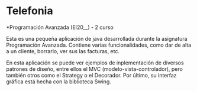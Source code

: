 # Telefonia

*Programación Avanzada (EI20__) - 2 curso

Esta es una pequeña aplicación de java desarrollada durante la asignatura Programación Avanzada. Contiene varias funcionalidades, 
como dar de alta a un cliente, borrarlo, ver sus las facturas, etc. 

En esta aplicación se puede ver ejemplos de inplementación de diversos patrones de diseño, entre ellos el MVC (modelo-vista-controlador),
pero también otros como el Strategy o el Decorador. Por último, su interfaz gráfica está hecha con la biblioteca Swing.
